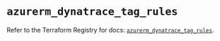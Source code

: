 # `azurerm_dynatrace_tag_rules`

Refer to the Terraform Registry for docs: [`azurerm_dynatrace_tag_rules`](https://registry.terraform.io/providers/hashicorp/azurerm/4.33.0/docs/resources/dynatrace_tag_rules).
